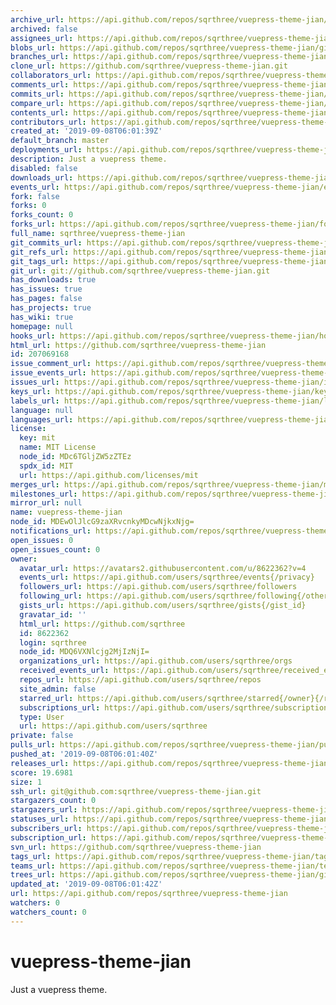 ```yaml
---
archive_url: https://api.github.com/repos/sqrthree/vuepress-theme-jian/{archive_format}{/ref}
archived: false
assignees_url: https://api.github.com/repos/sqrthree/vuepress-theme-jian/assignees{/user}
blobs_url: https://api.github.com/repos/sqrthree/vuepress-theme-jian/git/blobs{/sha}
branches_url: https://api.github.com/repos/sqrthree/vuepress-theme-jian/branches{/branch}
clone_url: https://github.com/sqrthree/vuepress-theme-jian.git
collaborators_url: https://api.github.com/repos/sqrthree/vuepress-theme-jian/collaborators{/collaborator}
comments_url: https://api.github.com/repos/sqrthree/vuepress-theme-jian/comments{/number}
commits_url: https://api.github.com/repos/sqrthree/vuepress-theme-jian/commits{/sha}
compare_url: https://api.github.com/repos/sqrthree/vuepress-theme-jian/compare/{base}...{head}
contents_url: https://api.github.com/repos/sqrthree/vuepress-theme-jian/contents/{+path}
contributors_url: https://api.github.com/repos/sqrthree/vuepress-theme-jian/contributors
created_at: '2019-09-08T06:01:39Z'
default_branch: master
deployments_url: https://api.github.com/repos/sqrthree/vuepress-theme-jian/deployments
description: Just a vuepress theme.
disabled: false
downloads_url: https://api.github.com/repos/sqrthree/vuepress-theme-jian/downloads
events_url: https://api.github.com/repos/sqrthree/vuepress-theme-jian/events
fork: false
forks: 0
forks_count: 0
forks_url: https://api.github.com/repos/sqrthree/vuepress-theme-jian/forks
full_name: sqrthree/vuepress-theme-jian
git_commits_url: https://api.github.com/repos/sqrthree/vuepress-theme-jian/git/commits{/sha}
git_refs_url: https://api.github.com/repos/sqrthree/vuepress-theme-jian/git/refs{/sha}
git_tags_url: https://api.github.com/repos/sqrthree/vuepress-theme-jian/git/tags{/sha}
git_url: git://github.com/sqrthree/vuepress-theme-jian.git
has_downloads: true
has_issues: true
has_pages: false
has_projects: true
has_wiki: true
homepage: null
hooks_url: https://api.github.com/repos/sqrthree/vuepress-theme-jian/hooks
html_url: https://github.com/sqrthree/vuepress-theme-jian
id: 207069168
issue_comment_url: https://api.github.com/repos/sqrthree/vuepress-theme-jian/issues/comments{/number}
issue_events_url: https://api.github.com/repos/sqrthree/vuepress-theme-jian/issues/events{/number}
issues_url: https://api.github.com/repos/sqrthree/vuepress-theme-jian/issues{/number}
keys_url: https://api.github.com/repos/sqrthree/vuepress-theme-jian/keys{/key_id}
labels_url: https://api.github.com/repos/sqrthree/vuepress-theme-jian/labels{/name}
language: null
languages_url: https://api.github.com/repos/sqrthree/vuepress-theme-jian/languages
license:
  key: mit
  name: MIT License
  node_id: MDc6TGljZW5zZTEz
  spdx_id: MIT
  url: https://api.github.com/licenses/mit
merges_url: https://api.github.com/repos/sqrthree/vuepress-theme-jian/merges
milestones_url: https://api.github.com/repos/sqrthree/vuepress-theme-jian/milestones{/number}
mirror_url: null
name: vuepress-theme-jian
node_id: MDEwOlJlcG9zaXRvcnkyMDcwNjkxNjg=
notifications_url: https://api.github.com/repos/sqrthree/vuepress-theme-jian/notifications{?since,all,participating}
open_issues: 0
open_issues_count: 0
owner:
  avatar_url: https://avatars2.githubusercontent.com/u/8622362?v=4
  events_url: https://api.github.com/users/sqrthree/events{/privacy}
  followers_url: https://api.github.com/users/sqrthree/followers
  following_url: https://api.github.com/users/sqrthree/following{/other_user}
  gists_url: https://api.github.com/users/sqrthree/gists{/gist_id}
  gravatar_id: ''
  html_url: https://github.com/sqrthree
  id: 8622362
  login: sqrthree
  node_id: MDQ6VXNlcjg2MjIzNjI=
  organizations_url: https://api.github.com/users/sqrthree/orgs
  received_events_url: https://api.github.com/users/sqrthree/received_events
  repos_url: https://api.github.com/users/sqrthree/repos
  site_admin: false
  starred_url: https://api.github.com/users/sqrthree/starred{/owner}{/repo}
  subscriptions_url: https://api.github.com/users/sqrthree/subscriptions
  type: User
  url: https://api.github.com/users/sqrthree
private: false
pulls_url: https://api.github.com/repos/sqrthree/vuepress-theme-jian/pulls{/number}
pushed_at: '2019-09-08T06:01:40Z'
releases_url: https://api.github.com/repos/sqrthree/vuepress-theme-jian/releases{/id}
score: 19.6981
size: 1
ssh_url: git@github.com:sqrthree/vuepress-theme-jian.git
stargazers_count: 0
stargazers_url: https://api.github.com/repos/sqrthree/vuepress-theme-jian/stargazers
statuses_url: https://api.github.com/repos/sqrthree/vuepress-theme-jian/statuses/{sha}
subscribers_url: https://api.github.com/repos/sqrthree/vuepress-theme-jian/subscribers
subscription_url: https://api.github.com/repos/sqrthree/vuepress-theme-jian/subscription
svn_url: https://github.com/sqrthree/vuepress-theme-jian
tags_url: https://api.github.com/repos/sqrthree/vuepress-theme-jian/tags
teams_url: https://api.github.com/repos/sqrthree/vuepress-theme-jian/teams
trees_url: https://api.github.com/repos/sqrthree/vuepress-theme-jian/git/trees{/sha}
updated_at: '2019-09-08T06:01:42Z'
url: https://api.github.com/repos/sqrthree/vuepress-theme-jian
watchers: 0
watchers_count: 0
---
```


# vuepress-theme-jian
Just a vuepress theme.
